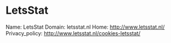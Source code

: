 
# LetsStat

Name: LetsStat
Domain: letsstat.nl
Home: http://www.letsstat.nl/
Privacy_policy: http://www.letsstat.nl/cookies-letsstat/
